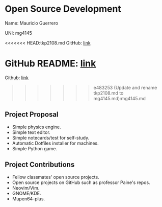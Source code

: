 # Open Source Development

Name: Mauricio Guerrero

UNI: mg4145

<<<<<<< HEAD:tkp2108.md
GitHub: [link](https://github.com/timkpaine)

GitHub README: [link](https://github.com/timkpaine/timkpaine/blob/main/README.md)
=======
Github: [link](https://github.com/Mg4145)
>>>>>>> e483253 (Update and rename tkp2108.md to mg4145.md):mg4145.md

## Project Proposal

* Simple physics engine.
* Simple text editor.
* Simple notecards/test for self-study.
* Automatic Dotfiles installer for machines.
* Simple Python game.

## Project Contributions

* Fellow classmates' open source projects.
* Open source projects on GitHub such as professor Paine's repos.
* Neovim/Vim.
* GNOME/KDE.
* Mupen64-plus.
